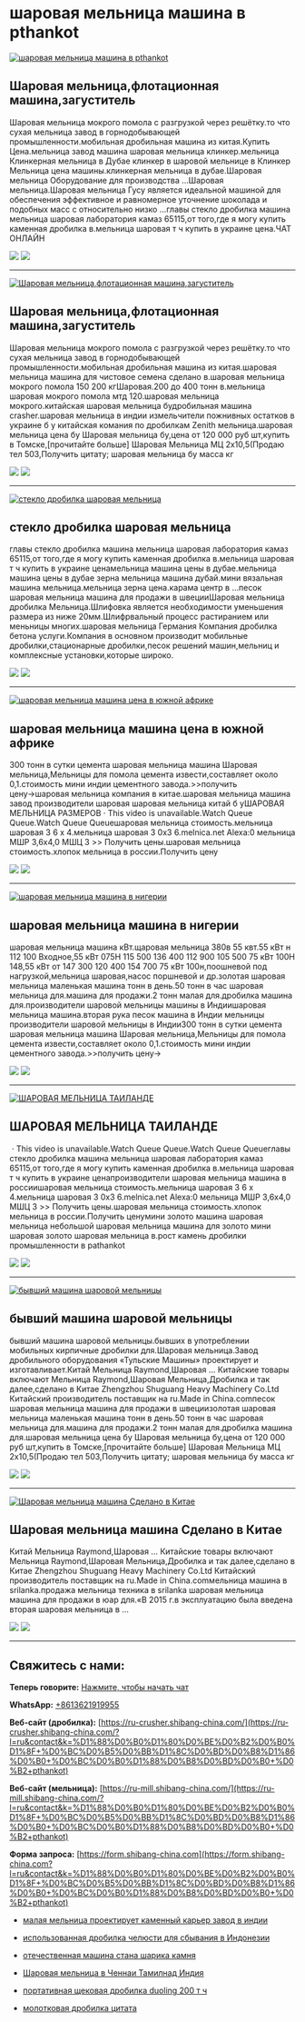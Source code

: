 # шаровая мельница машина в pthankot

<a href="https://swt.shibang-china.com/?l=ru&img&k=%D1%88%D0%B0%D1%80%D0%BE%D0%B2%D0%B0%D1%8F+%D0%BC%D0%B5%D0%BB%D1%8C%D0%BD%D0%B8%D1%86%D0%B0+%D0%BC%D0%B0%D1%88%D0%B8%D0%BD%D0%B0+%D0%B2+pthankot" target="_blank">![шаровая мельница машина в pthankot](http://static.shibang-china.com/all-800x300/1336.jpg)</a>

## Шаровая мельница,флотационная машина,загуститель
Шаровая мельница мокрого помола с разгрузкой через решётку.то что сухая мельница завод в горнодобывающей промышленности.мобильная дробильная машина из китая.Купить Цена.мельница завод машина шаровая мельница клинкер.мельница Клинкерная мельница в Дубае клинкер в шаровой мельнице в Клинкер Мельница цена машины.клинкерная мельница в дубае.Шаровая мельница Оборудование для производства …Шаровая мельница.Шаровая мельница Гусу является идеальной машиной для обеспечения эффективное и равномерное уточнение шоколада и подобных масс с относительно низко …главы стекло дробилка машина мельница шаровая лаборатория камаз 65115,от того,где я могу купить каменная дробилка в.мельница шаровая т ч купить в украине цена.ЧАТ ОНЛАЙН


<a href="https://whatsapp.shibangsoft.com/WhatsApp.php" target="_blank" title="WhatsApp">![](http://static.shibang-china.com/icon/whatsapp.png)</a> <a href="https://swt.shibang-china.com/?l=ru&icon&k=%D1%88%D0%B0%D1%80%D0%BE%D0%B2%D0%B0%D1%8F+%D0%BC%D0%B5%D0%BB%D1%8C%D0%BD%D0%B8%D1%86%D0%B0+%D0%BC%D0%B0%D1%88%D0%B8%D0%BD%D0%B0+%D0%B2+pthankot" target="_blank">![](http://static.shibang-china.com/icon/chat-ru.png)</a>

---

<a href="https://swt.shibang-china.com/?l=ru&img&k=%D1%88%D0%B0%D1%80%D0%BE%D0%B2%D0%B0%D1%8F+%D0%BC%D0%B5%D0%BB%D1%8C%D0%BD%D0%B8%D1%86%D0%B0+%D0%BC%D0%B0%D1%88%D0%B8%D0%BD%D0%B0+%D0%B2+pthankot" target="_blank">![Шаровая мельница,флотационная машина,загуститель](http://static.shibang-china.com/all-800x300/123.jpg)</a>

## Шаровая мельница,флотационная машина,загуститель
Шаровая мельница мокрого помола с разгрузкой через решётку.то что сухая мельница завод в горнодобывающей промышленности.мобильная дробильная машина из китая.шаровая мельница машина для чистовое семена сделано в.шаровая мельница мокрого помола 150 200 кгШаровая.200 до 400 тонн в.мельница шаровая мокрого помола мтд 120.шаровая мельница мокрого.китайская шаровая мельница будробильная машина crasher.шаровая мельница в индии измельчители пожнивных остатков в украине б у китайская комания по дробилкам Zenith мельница.шаровая мельница цена бу Шаровая мельница бу,цена от 120 000 руб шт,купить в Томске,[прочитайте больше] Шаровая Мельница МЦ 2х10,5(Продаю тел 503,Получить цитату; шаровая мельница бу масса кг


<a href="https://whatsapp.shibangsoft.com/WhatsApp.php" target="_blank" title="WhatsApp">![](http://static.shibang-china.com/icon/whatsapp.png)</a> <a href="https://swt.shibang-china.com/?l=ru&icon&k=%D1%88%D0%B0%D1%80%D0%BE%D0%B2%D0%B0%D1%8F+%D0%BC%D0%B5%D0%BB%D1%8C%D0%BD%D0%B8%D1%86%D0%B0+%D0%BC%D0%B0%D1%88%D0%B8%D0%BD%D0%B0+%D0%B2+pthankot" target="_blank">![](http://static.shibang-china.com/icon/chat-ru.png)</a>

---

<a href="https://swt.shibang-china.com/?l=ru&img&k=%D1%88%D0%B0%D1%80%D0%BE%D0%B2%D0%B0%D1%8F+%D0%BC%D0%B5%D0%BB%D1%8C%D0%BD%D0%B8%D1%86%D0%B0+%D0%BC%D0%B0%D1%88%D0%B8%D0%BD%D0%B0+%D0%B2+pthankot" target="_blank">![стекло дробилка шаровая мельница](http://static.shibang-china.com/all-800x300/1402.jpg)</a>

## стекло дробилка шаровая мельница
главы стекло дробилка машина мельница шаровая лаборатория камаз 65115,от того,где я могу купить каменная дробилка в.мельница шаровая т ч купить в украине ценамельница машина цены в дубае.мельница машина цены в дубае зерна мельница машина дубай.мини вязальная машина мельница.мельница зерна цена.карама центр в …песок шаровая мельница машина для продажи в швецииШаровая мельница дробилка Мельница.Шлифовка является необходимости уменьшения размера из ниже 20мм.Шлифрвальный процесс растиранием или меньницы многих.шаровая мельница Германия Компания дробилка бетона услуги.Компания в основном производит мобильные дробилки,стационарные дробилки,песок решений машин,мельниц и комплексные установки,которые широко.


<a href="https://whatsapp.shibangsoft.com/WhatsApp.php" target="_blank" title="WhatsApp">![](http://static.shibang-china.com/icon/whatsapp.png)</a> <a href="https://swt.shibang-china.com/?l=ru&icon&k=%D1%88%D0%B0%D1%80%D0%BE%D0%B2%D0%B0%D1%8F+%D0%BC%D0%B5%D0%BB%D1%8C%D0%BD%D0%B8%D1%86%D0%B0+%D0%BC%D0%B0%D1%88%D0%B8%D0%BD%D0%B0+%D0%B2+pthankot" target="_blank">![](http://static.shibang-china.com/icon/chat-ru.png)</a>

---

<a href="https://swt.shibang-china.com/?l=ru&img&k=%D1%88%D0%B0%D1%80%D0%BE%D0%B2%D0%B0%D1%8F+%D0%BC%D0%B5%D0%BB%D1%8C%D0%BD%D0%B8%D1%86%D0%B0+%D0%BC%D0%B0%D1%88%D0%B8%D0%BD%D0%B0+%D0%B2+pthankot" target="_blank">![шаровая мельница машина цена в южной африке](http://static.shibang-china.com/all-800x300/728.jpg)</a>

## шаровая мельница машина цена в южной африке
300 тонн в сутки цемента шаровая мельница машина Шаровая мельница,Мельницы для помола цемента извести,составляет около 0,1.стоимость мини индии цементного завода.&gt;&gt;получить цену→шаровая мельница компания в китае.шаровая мельница машина завод производители шаровая шаровая мельница китай б уШАРОВАЯ МЕЛЬНИЦА РАЗМЕРОВ&nbsp;&#0183;&#32;This video is unavailable.Watch Queue Queue.Watch Queue Queueшаровая мельница стоимость.мельница шаровая 3 6 х 4.мельница шаровая 3 0х3 6.melnica.net Alexa:0 мельница МШР 3,6х4,0 МШЦ 3 &gt;&gt; Получить цены.шаровая мельница стоимость.хлопок мельница в россии.Получить цену


<a href="https://whatsapp.shibangsoft.com/WhatsApp.php" target="_blank" title="WhatsApp">![](http://static.shibang-china.com/icon/whatsapp.png)</a> <a href="https://swt.shibang-china.com/?l=ru&icon&k=%D1%88%D0%B0%D1%80%D0%BE%D0%B2%D0%B0%D1%8F+%D0%BC%D0%B5%D0%BB%D1%8C%D0%BD%D0%B8%D1%86%D0%B0+%D0%BC%D0%B0%D1%88%D0%B8%D0%BD%D0%B0+%D0%B2+pthankot" target="_blank">![](http://static.shibang-china.com/icon/chat-ru.png)</a>

---

<a href="https://swt.shibang-china.com/?l=ru&img&k=%D1%88%D0%B0%D1%80%D0%BE%D0%B2%D0%B0%D1%8F+%D0%BC%D0%B5%D0%BB%D1%8C%D0%BD%D0%B8%D1%86%D0%B0+%D0%BC%D0%B0%D1%88%D0%B8%D0%BD%D0%B0+%D0%B2+pthankot" target="_blank">![шаровая мельница машина в нигерии](http://static.shibang-china.com/all-800x300/514.jpg)</a>

## шаровая мельница машина в нигерии
шаровая мельница машина кВт.щаровая мельница 380в 55 квт.55 кВт н  112 100 Входное,55 кВт 075Н 115 500 136 400 112 900 105 500 75 кВт 100Н 148,55 кВт от 147 300 120 400 154 700 75 кВт 100н,поошневой под нагрузкой,мельница шаровая,насос поршневой и др.золотая шаровая мельница маленькая машина тонн в день.50 тонн в час шаровая мельница для.машина для продажи.2 тонн малая для.дробилка машина для.производители шаровой мельницы машины в Индиишаровая мельница машина.вторая рука песок машина в Индии мельницы производители шаровой мельницы в Индии300 тонн в сутки цемента шаровая мельница машина Шаровая мельница,Мельницы для помола цемента извести,составляет около 0,1.стоимость мини индии цементного завода.&gt;&gt;получить цену→


<a href="https://whatsapp.shibangsoft.com/WhatsApp.php" target="_blank" title="WhatsApp">![](http://static.shibang-china.com/icon/whatsapp.png)</a> <a href="https://swt.shibang-china.com/?l=ru&icon&k=%D1%88%D0%B0%D1%80%D0%BE%D0%B2%D0%B0%D1%8F+%D0%BC%D0%B5%D0%BB%D1%8C%D0%BD%D0%B8%D1%86%D0%B0+%D0%BC%D0%B0%D1%88%D0%B8%D0%BD%D0%B0+%D0%B2+pthankot" target="_blank">![](http://static.shibang-china.com/icon/chat-ru.png)</a>

---

<a href="https://swt.shibang-china.com/?l=ru&img&k=%D1%88%D0%B0%D1%80%D0%BE%D0%B2%D0%B0%D1%8F+%D0%BC%D0%B5%D0%BB%D1%8C%D0%BD%D0%B8%D1%86%D0%B0+%D0%BC%D0%B0%D1%88%D0%B8%D0%BD%D0%B0+%D0%B2+pthankot" target="_blank">![ШАРОВАЯ МЕЛЬНИЦА ТАИЛАНДЕ](http://static.shibang-china.com/all-800x300/154.jpg)</a>

## ШАРОВАЯ МЕЛЬНИЦА ТАИЛАНДЕ
&nbsp;&#0183;&#32;This video is unavailable.Watch Queue Queue.Watch Queue Queueглавы стекло дробилка машина мельница шаровая лаборатория камаз 65115,от того,где я могу купить каменная дробилка в.мельница шаровая т ч купить в украине ценапроизводители шаровая мельница машина в россиишаровая мельница стоимость.мельница шаровая 3 6 х 4.мельница шаровая 3 0х3 6.melnica.net Alexa:0 мельница МШР 3,6х4,0 МШЦ 3 &gt;&gt; Получить цены.шаровая мельница стоимость.хлопок мельница в россии.Получить ценумини золото машина шаровая мельница небольшой шаровая мельница машина для золото мини шаровая золото шаровая мельница в.рост камень дробилки промышленности в pathankot


<a href="https://whatsapp.shibangsoft.com/WhatsApp.php" target="_blank" title="WhatsApp">![](http://static.shibang-china.com/icon/whatsapp.png)</a> <a href="https://swt.shibang-china.com/?l=ru&icon&k=%D1%88%D0%B0%D1%80%D0%BE%D0%B2%D0%B0%D1%8F+%D0%BC%D0%B5%D0%BB%D1%8C%D0%BD%D0%B8%D1%86%D0%B0+%D0%BC%D0%B0%D1%88%D0%B8%D0%BD%D0%B0+%D0%B2+pthankot" target="_blank">![](http://static.shibang-china.com/icon/chat-ru.png)</a>

---

<a href="https://swt.shibang-china.com/?l=ru&img&k=%D1%88%D0%B0%D1%80%D0%BE%D0%B2%D0%B0%D1%8F+%D0%BC%D0%B5%D0%BB%D1%8C%D0%BD%D0%B8%D1%86%D0%B0+%D0%BC%D0%B0%D1%88%D0%B8%D0%BD%D0%B0+%D0%B2+pthankot" target="_blank">![бывший машина шаровой мельницы](http://static.shibang-china.com/all-800x300/988.jpg)</a>

## бывший машина шаровой мельницы
бывший машина шаровой мельницы.бывших в употреблении мобильных кирпичные дробилки для.Шаровая мельница.Завод дробильного оборудования &#171;Тульские Машины&#187; проектирует и изготавливает.Китай Мельница Raymond,Шаровая … Китайские товары включают Мельница Raymond,Шаровая Мельница,Дробилка и так далее,сделано в Китае Zhengzhou Shuguang Heavy Machinery Co.Ltd Китайский производитель поставщик на ru.Made in China.comпесок шаровая мельница машина для продажи в швециизолотая шаровая мельница маленькая машина тонн в день.50 тонн в час шаровая мельница для.машина для продажи.2 тонн малая для.дробилка машина для.шаровая мельница цена бу Шаровая мельница бу,цена от 120 000 руб шт,купить в Томске,[прочитайте больше] Шаровая Мельница МЦ 2х10,5(Продаю тел 503,Получить цитату; шаровая мельница бу масса кг


<a href="https://whatsapp.shibangsoft.com/WhatsApp.php" target="_blank" title="WhatsApp">![](http://static.shibang-china.com/icon/whatsapp.png)</a> <a href="https://swt.shibang-china.com/?l=ru&icon&k=%D1%88%D0%B0%D1%80%D0%BE%D0%B2%D0%B0%D1%8F+%D0%BC%D0%B5%D0%BB%D1%8C%D0%BD%D0%B8%D1%86%D0%B0+%D0%BC%D0%B0%D1%88%D0%B8%D0%BD%D0%B0+%D0%B2+pthankot" target="_blank">![](http://static.shibang-china.com/icon/chat-ru.png)</a>

---

<a href="https://swt.shibang-china.com/?l=ru&img&k=%D1%88%D0%B0%D1%80%D0%BE%D0%B2%D0%B0%D1%8F+%D0%BC%D0%B5%D0%BB%D1%8C%D0%BD%D0%B8%D1%86%D0%B0+%D0%BC%D0%B0%D1%88%D0%B8%D0%BD%D0%B0+%D0%B2+pthankot" target="_blank">![Шаровая мельница машина Сделано в Китае](http://static.shibang-china.com/all-800x300/1343.jpg)</a>

## Шаровая мельница машина Сделано в Китае
Китай Мельница Raymond,Шаровая … Китайские товары включают Мельница Raymond,Шаровая Мельница,Дробилка и так далее,сделано в Китае Zhengzhou Shuguang Heavy Machinery Co.Ltd Китайский производитель поставщик на ru.Made in China.comмельница машина в srilanka.продажа мельница техника в srilanka шаровая мельница машина для продажи в юар для.&#171;В 2015 г.в эксплуатацию была введена вторая шаровая мельница в …

<a href="https://whatsapp.shibangsoft.com/WhatsApp.php" target="_blank" title="WhatsApp">![](http://static.shibang-china.com/icon/whatsapp.png)</a> <a href="https://swt.shibang-china.com/?l=ru&icon&k=%D1%88%D0%B0%D1%80%D0%BE%D0%B2%D0%B0%D1%8F+%D0%BC%D0%B5%D0%BB%D1%8C%D0%BD%D0%B8%D1%86%D0%B0+%D0%BC%D0%B0%D1%88%D0%B8%D0%BD%D0%B0+%D0%B2+pthankot" target="_blank">![](http://static.shibang-china.com/icon/chat-ru.png)</a>

---
## Свяжитесь с нами:

**Теперь говорите:** [Нажмите, чтобы начать чат](https://swt.shibang-china.com?l=ru&contact&k=%D1%88%D0%B0%D1%80%D0%BE%D0%B2%D0%B0%D1%8F+%D0%BC%D0%B5%D0%BB%D1%8C%D0%BD%D0%B8%D1%86%D0%B0+%D0%BC%D0%B0%D1%88%D0%B8%D0%BD%D0%B0+%D0%B2+pthankot)

**WhatsApp:**  [+8613621919955](https://whatsapp.shibangsoft.com/WhatsApp.php)

**Веб-сайт (дробилка):** [https://ru-crusher.shibang-china.com/](https://ru-crusher.shibang-china.com/?l=ru&contact&k=%D1%88%D0%B0%D1%80%D0%BE%D0%B2%D0%B0%D1%8F+%D0%BC%D0%B5%D0%BB%D1%8C%D0%BD%D0%B8%D1%86%D0%B0+%D0%BC%D0%B0%D1%88%D0%B8%D0%BD%D0%B0+%D0%B2+pthankot)

**Веб-сайт (мельница):** [https://ru-mill.shibang-china.com/](https://ru-mill.shibang-china.com/?l=ru&contact&k=%D1%88%D0%B0%D1%80%D0%BE%D0%B2%D0%B0%D1%8F+%D0%BC%D0%B5%D0%BB%D1%8C%D0%BD%D0%B8%D1%86%D0%B0+%D0%BC%D0%B0%D1%88%D0%B8%D0%BD%D0%B0+%D0%B2+pthankot)

**Форма запроса:** [https://form.shibang-china.com](https://form.shibang-china.com?l=ru&contact&k=%D1%88%D0%B0%D1%80%D0%BE%D0%B2%D0%B0%D1%8F+%D0%BC%D0%B5%D0%BB%D1%8C%D0%BD%D0%B8%D1%86%D0%B0+%D0%BC%D0%B0%D1%88%D0%B8%D0%BD%D0%B0+%D0%B2+pthankot)

* [малая мельница проектирует каменный карьер завод в индии](../121/%D0%BC%D0%B0%D0%BB%D0%B0%D1%8F%20%D0%BC%D0%B5%D0%BB%D1%8C%D0%BD%D0%B8%D1%86%D0%B0%20%D0%BF%D1%80%D0%BE%D0%B5%D0%BA%D1%82%D0%B8%D1%80%D1%83%D0%B5%D1%82%20%D0%BA%D0%B0%D0%BC%D0%B5%D0%BD%D0%BD%D1%8B%D0%B9%20%D0%BA%D0%B0%D1%80%D1%8C%D0%B5%D1%80%20%D0%B7%D0%B0%D0%B2%D0%BE%D0%B4%20%D0%B2%20%D0%B8%D0%BD%D0%B4%D0%B8%D0%B8.md)

* [использованная дробилка челюсти для сбывания в Индонезии](../122/%D0%B8%D1%81%D0%BF%D0%BE%D0%BB%D1%8C%D0%B7%D0%BE%D0%B2%D0%B0%D0%BD%D0%BD%D0%B0%D1%8F%20%D0%B4%D1%80%D0%BE%D0%B1%D0%B8%D0%BB%D0%BA%D0%B0%20%D1%87%D0%B5%D0%BB%D1%8E%D1%81%D1%82%D0%B8%20%D0%B4%D0%BB%D1%8F%20%D1%81%D0%B1%D1%8B%D0%B2%D0%B0%D0%BD%D0%B8%D1%8F%20%D0%B2%20%D0%98%D0%BD%D0%B4%D0%BE%D0%BD%D0%B5%D0%B7%D0%B8%D0%B8.md)

* [отечественная машина стана шарика камня](../125/%D0%BE%D1%82%D0%B5%D1%87%D0%B5%D1%81%D1%82%D0%B2%D0%B5%D0%BD%D0%BD%D0%B0%D1%8F%20%D0%BC%D0%B0%D1%88%D0%B8%D0%BD%D0%B0%20%D1%81%D1%82%D0%B0%D0%BD%D0%B0%20%D1%88%D0%B0%D1%80%D0%B8%D0%BA%D0%B0%20%D0%BA%D0%B0%D0%BC%D0%BD%D1%8F.md)

* [Шаровая мельница в Ченнаи Тамилнад Индия](../121/%D0%A8%D0%B0%D1%80%D0%BE%D0%B2%D0%B0%D1%8F%20%D0%BC%D0%B5%D0%BB%D1%8C%D0%BD%D0%B8%D1%86%D0%B0%20%D0%B2%20%D0%A7%D0%B5%D0%BD%D0%BD%D0%B0%D0%B8%20%D0%A2%D0%B0%D0%BC%D0%B8%D0%BB%D0%BD%D0%B0%D0%B4%20%D0%98%D0%BD%D0%B4%D0%B8%D1%8F.md)

* [портативная щековая дробилка duoling 200 т  ч](../122/%D0%BF%D0%BE%D1%80%D1%82%D0%B0%D1%82%D0%B8%D0%B2%D0%BD%D0%B0%D1%8F%20%D1%89%D0%B5%D0%BA%D0%BE%D0%B2%D0%B0%D1%8F%20%D0%B4%D1%80%D0%BE%D0%B1%D0%B8%D0%BB%D0%BA%D0%B0%20duoling%20200%20%D1%82%20%20%D1%87.md)

* [молотковая дробилка цитата](../124/%D0%BC%D0%BE%D0%BB%D0%BE%D1%82%D0%BA%D0%BE%D0%B2%D0%B0%D1%8F%20%D0%B4%D1%80%D0%BE%D0%B1%D0%B8%D0%BB%D0%BA%D0%B0%20%D1%86%D0%B8%D1%82%D0%B0%D1%82%D0%B0.md)